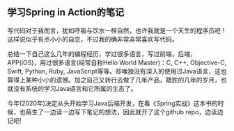 ## 学习Spring in Action的笔记

写代码对于我而言，犹如呼吸与饮水一样自然，也许我就是一个天生的程序员吧！这样说似乎有点小小的自恋，不过我的确非常非常喜欢写代码。

总结一下自己这么几年的编程经历，学过很多语言，写过前端，后端，APP(iOS)，用过很多语言(经常自称Hello World Master)：C, C++, Objective-C, Swift, Python, Ruby, JavaScript等等。却唯独没有深入的使用过Java语言，这也算得上某种小小的遗憾。加之自己又转行去做了几年产品，蹉跎的几年的岁月，也就没有系统的学习Java语言和它所属的生态了。

今年(2020年)决定从头开始学习Java后端开发，在看《Spring实战》这本书的时候，也萌生了一边读一边写下笔记的想法，因此就开了这个github repo，边读边记吧!






